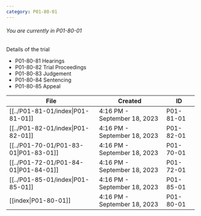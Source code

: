 ```yaml
---
category: P01-80-01
---
```

###### You are currently in P01-80-01

Details of the trial

- P01-80-81 Hearings
- P01-80-82 Trial Proceedings
- P01-80-83 Judgement
-  P01-80-84 Sentencing
-  P01-80-85 Appeal

| File                                                                                                   | Created                      | ID        |
| ------------------------------------------------------------------------------------------------------ | ---------------------------- | --------- |
| [[../P01-81-01/index\|P01-81-01]]          | 4:16 PM - September 18, 2023 | P01-81-01 |
| [[../P01-82-01/index\|P01-82-01]] | 4:16 PM - September 18, 2023 | P01-82-01 |
| [[../P01-70-01/P01-83-01\|P01-83-01]]         | 4:16 PM - September 18, 2023 | P01-70-01 |
| [[../P01-72-01/P01-84-01\|P01-84-01]]        | 4:16 PM - September 18, 2023 | P01-72-01 |
| [[../P01-85-01/index\|P01-85-01]]            | 4:16 PM - September 18, 2023 | P01-85-01 |
| [[index\|P01-80-01]]                      | 4:16 PM - September 18, 2023 | P01-80-01 |



